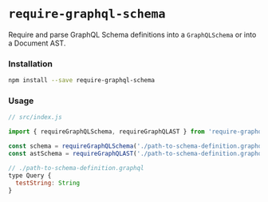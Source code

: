 # `require-graphql-schema`

Require and parse GraphQL Schema definitions into a `GraphQLSchema` or into a Document AST.

### Installation

```bash
npm install --save require-graphql-schema
```

### Usage

```js
// src/index.js

import { requireGraphQLSchema, requireGraphQLAST } from 'require-graphql-schema';

const schema = requireGraphQLSchema('./path-to-schema-definition.graphql');
const astSchema = requireGraphQLAST('./path-to-schema-definition.graphql');

// ./path-to-schema-definition.graphql
type Query {
  testString: String
}
```
